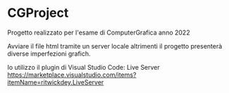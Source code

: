 # CGProject

Progetto realizzato per l'esame di ComputerGrafica anno 2022

Avviare il file html tramite un server locale altrimenti il progetto presenterà diverse imperfezioni grafich.

Io utilizzo il plugin di Visual Studio Code: Live Server
https://marketplace.visualstudio.com/items?itemName=ritwickdey.LiveServer
